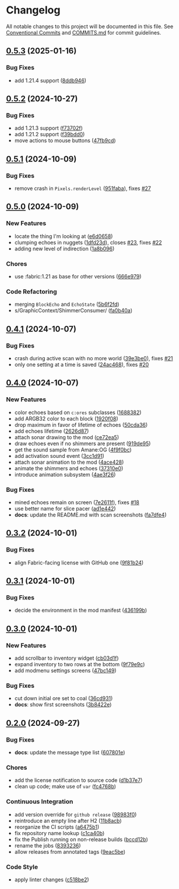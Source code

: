 # Changelog

All notable changes to this project will be documented in this file. See [Conventional Commits](https://www.conventionalcommits.org/en/v1.0.0/) and [COMMITS.md](COMMITS.md) for commit guidelines.

## [0.5.3](https://github.com/mzdun/resource-scanner-mc/compare/v0.5.2...v0.5.3) (2025-01-16)

### Bug Fixes

- add 1.21.4 support ([8ddb946](https://github.com/mzdun/resource-scanner-mc/commit/8ddb9463a897648aacfed36d548eb7b09047339c))

## [0.5.2](https://github.com/mzdun/resource-scanner-mc/compare/v0.5.1...v0.5.2) (2024-10-27)

### Bug Fixes

- add 1.21.3 support ([f73702f](https://github.com/mzdun/resource-scanner-mc/commit/f73702fb8e8ffa60016eafe0a703603b94482271))
- add 1.21.2 support ([f39bdd0](https://github.com/mzdun/resource-scanner-mc/commit/f39bdd09ee8352dbef8c789b3bea8481623cdcfd))
- move actions to mouse buttons ([47fb9cd](https://github.com/mzdun/resource-scanner-mc/commit/47fb9cda7df65c2410ca4d4af26f38ab2df2dc53))

## [0.5.1](https://github.com/mzdun/resource-scanner-mc/compare/v0.5.0...v0.5.1) (2024-10-09)

### Bug Fixes

- remove crash in `Pixels.renderLevel` ([951faba](https://github.com/mzdun/resource-scanner-mc/commit/951fabab4ab29023624a39be8946c3dd3db02c3c)), fixes [#27](https://github.com/mzdun/resource-scanner-mc/issues/27)

## [0.5.0](https://github.com/mzdun/resource-scanner-mc/compare/v0.4.1...v0.5.0) (2024-10-09)

### New Features

- locate the thing I'm looking at ([e6d0658](https://github.com/mzdun/resource-scanner-mc/commit/e6d0658f69e933c0dfa15b8df371fdaa4b22c5f7))
- clumping echoes in nuggets ([1dfd23d](https://github.com/mzdun/resource-scanner-mc/commit/1dfd23d2415298e70c576081ab541a3fcb823bf7)), closes [#23](https://github.com/mzdun/resource-scanner-mc/issues/23), fixes [#22](https://github.com/mzdun/resource-scanner-mc/issues/22)
- adding new level of indirection ([1a8b096](https://github.com/mzdun/resource-scanner-mc/commit/1a8b096883388ec7a44ec65d36defb7baf1aafa9))

### Chores

- use :fabric:1.21 as base for other versions ([666e979](https://github.com/mzdun/resource-scanner-mc/commit/666e97992627fe15aaba36e49fefafd9c1ff63fc))

### Code Refactoring

- merging `BlockEcho` and `EchoState` ([5b6f2fd](https://github.com/mzdun/resource-scanner-mc/commit/5b6f2fd4a6c84de7b75d64eb0d70902aebcc48ac))
- s/GraphicContext/ShimmerConsumer/ ([fa0b40a](https://github.com/mzdun/resource-scanner-mc/commit/fa0b40a770236f6f443a8d7cbc5f0c1ad3eec4ad))

## [0.4.1](https://github.com/mzdun/resource-scanner-mc/compare/v0.4.0...v0.4.1) (2024-10-07)

### Bug Fixes

- crash during active scan with no more world ([39e3be0](https://github.com/mzdun/resource-scanner-mc/commit/39e3be0d032ce7bedc0595e3dcaf15998ad1a468)), fixes [#21](https://github.com/mzdun/resource-scanner-mc/issues/21)
- only one setting at a time is saved ([24ac468](https://github.com/mzdun/resource-scanner-mc/commit/24ac468a0d78fdb21a77a5507eed52f2c16f60bd)), fixes [#20](https://github.com/mzdun/resource-scanner-mc/issues/20)

## [0.4.0](https://github.com/mzdun/resource-scanner-mc/compare/v0.3.2...v0.4.0) (2024-10-07)

### New Features

- color echoes based on `c:ores` subclasses ([1688382](https://github.com/mzdun/resource-scanner-mc/commit/1688382752b35126e709cb1ce8ee1a931f10f7d4))
- add ARGB32 color to each block ([1920f08](https://github.com/mzdun/resource-scanner-mc/commit/1920f08f004aca08a4523effca4884ff44b49e4e))
- drop maximum in favor of lifetime of echoes ([50cda36](https://github.com/mzdun/resource-scanner-mc/commit/50cda3655441b9d3c583b6a7f85ee1b7d9b6130d))
- add echoes lifetime ([2626d87](https://github.com/mzdun/resource-scanner-mc/commit/2626d879763f9e5121115790d77536ea6aa63a49))
- attach sonar drawing to the mod ([ce72ea5](https://github.com/mzdun/resource-scanner-mc/commit/ce72ea5769c25d28a96c78280bbf49a7cac74284))
- draw echoes even if no shimmers are present ([919de95](https://github.com/mzdun/resource-scanner-mc/commit/919de95143a1efd13c281a9e315e32aa97f9d7e9))
- get the sound sample from Amane:OG ([4f9f0bc](https://github.com/mzdun/resource-scanner-mc/commit/4f9f0bc459095e5867eee676593289e21623c59e))
- add activation sound event ([3cc1d91](https://github.com/mzdun/resource-scanner-mc/commit/3cc1d91696fad1d0d01e6e199a3abb1d6dbf8181))
- attach sonar animation to the mod ([4ace428](https://github.com/mzdun/resource-scanner-mc/commit/4ace428b313a7ea03e8deee62e3280b633df7d03))
- animate the shimmers and echoes ([37310e0](https://github.com/mzdun/resource-scanner-mc/commit/37310e0dc1d9d57ee625f7461629a0294f77420f))
- introduce animation subsystem ([4ae3f26](https://github.com/mzdun/resource-scanner-mc/commit/4ae3f26f99e48ecffd3b4490527ab2d0b72e078e))

### Bug Fixes

- mined echoes remain on screen ([7e2611f](https://github.com/mzdun/resource-scanner-mc/commit/7e2611f7ad29069d94a6cadd302e512d93305218)), fixes [#18](https://github.com/mzdun/resource-scanner-mc/issues/18)
- use better name for slice pacer ([ad1e442](https://github.com/mzdun/resource-scanner-mc/commit/ad1e44235849b78af33a231ebe7d7ab4395916b5))
- **docs**: update the README.md with scan screenshots ([fa7dfe4](https://github.com/mzdun/resource-scanner-mc/commit/fa7dfe4477a90bca7b33220fc4326803ee1d5ee6))

## [0.3.2](https://github.com/mzdun/resource-scanner-mc/compare/v0.3.1...v0.3.2) (2024-10-01)

### Bug Fixes

- align Fabric-facing license with GitHub one ([9f81b24](https://github.com/mzdun/resource-scanner-mc/commit/9f81b2495990cab9447107fa2e58a48d2ec7c54f))

## [0.3.1](https://github.com/mzdun/resource-scanner-mc/compare/v0.3.0...v0.3.1) (2024-10-01)

### Bug Fixes

- decide the environment in the mod manifest ([436199b](https://github.com/mzdun/resource-scanner-mc/commit/436199bbd4f2173bf5f35cbe9c55171a7fa587d9))

## [0.3.0](https://github.com/mzdun/resource-scanner-mc/compare/v0.2.0...v0.3.0) (2024-10-01)

### New Features

- add scrollbar to inventory widget ([cb03d1f](https://github.com/mzdun/resource-scanner-mc/commit/cb03d1f6c29de7b529e178ec408ecb9242261428))
- expand inventory to two rows at the bottom ([9f79e9c](https://github.com/mzdun/resource-scanner-mc/commit/9f79e9c74882b9a4878220b97e587e18fa81e4a8))
- add modmenu settings screens ([47bc149](https://github.com/mzdun/resource-scanner-mc/commit/47bc149a865355d3827239e62516cb6e21443483))

### Bug Fixes

- cut down initial ore set to coal ([36cd931](https://github.com/mzdun/resource-scanner-mc/commit/36cd931185baeba60720891563a97f95ab90a955))
- **docs**: show first screenshots ([3b8422e](https://github.com/mzdun/resource-scanner-mc/commit/3b8422e1220d727054c6dd1a1969525a5b63db98))

## [0.2.0](https://github.com/mzdun/resource-scanner-mc/compare/v0.2.0-alpha...v0.2.0) (2024-09-27)

### Bug Fixes

- **docs**: update the message type list ([607801e](https://github.com/mzdun/resource-scanner-mc/commit/607801edb9dd63dfe0ad9627d5209ea3bcea57a2))

### Chores

- add the license notification to source code ([d1b37e7](https://github.com/mzdun/resource-scanner-mc/commit/d1b37e7e88ce981d027410b24884a59e7e6b9a2f))
- clean up code; make use of `var` ([fc4768b](https://github.com/mzdun/resource-scanner-mc/commit/fc4768b488f24e61275cec64e9f293888223bdd3))

### Continuous Integration

- add version override for `github release` ([98983f0](https://github.com/mzdun/resource-scanner-mc/commit/98983f0fca2437d0708c7645e40f591e3373d6de))
- reintroduce an empty line after H2 ([11b8acb](https://github.com/mzdun/resource-scanner-mc/commit/11b8acb4d9ed67b986d9d0fb057b9e34c1abebf4))
- reorganize the CI scripts ([a6475b1](https://github.com/mzdun/resource-scanner-mc/commit/a6475b137e83536a25bd38286a897b13f41aa302))
- fix repository name lookup ([c1ca40b](https://github.com/mzdun/resource-scanner-mc/commit/c1ca40b6d3d4075056ce8e157aea84161c81ff06))
- fix the Publish running on non-release builds ([bccd12b](https://github.com/mzdun/resource-scanner-mc/commit/bccd12b7c3e6b35a998fbacfb0724b725d45a2f6))
- rename the jobs ([8393236](https://github.com/mzdun/resource-scanner-mc/commit/83932363277665aa7d11a27122d07b253250c5c8))
- allow releases from annotated tags ([9eac5be](https://github.com/mzdun/resource-scanner-mc/commit/9eac5bee769dbb3cf3e46f24accc812d57c1bddc))

### Code Style

- apply linter changes ([c518be2](https://github.com/mzdun/resource-scanner-mc/commit/c518be2a8e3e72e05d3689a86f6f5e2c7dd0871a))
